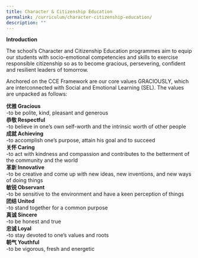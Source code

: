 ```yaml
---
title: Character & Citizenship Education
permalink: /curriculum/character-citizenship-education/
description: ""
---
```

**Introduction**

The school’s Character and Citizenship Education programmes aim to equip our students with socio-emotional competencies and skills to exercise responsible citizenship so as to become gracious, persevering, confident and resilient leaders of tomorrow.

Anchored on the CCE Framework are our core values GRACIOUSLY, which are interconnected with Social and Emotional Learning (SEL). The values are unpacked as follows:

**优雅 Gracious**  
\-to be polite, kind, pleasant and generous  
**恭敬 Respectful**  
\-to believe in one’s own self-worth and the intrinsic worth of other people  
**成就 Achieving**  
\-to accomplish one’s purpose, attain his goal and to succeed  
**关怀 Caring**  
\-to act with kindness and compassion and contributes to the betterment of the community and the world  
**革新 Innovative**  
\-to be creative and come up with new ideas, new inventions, and new ways of doing things  
**敏锐 Observant**  
\-to be sensitive to the environment and have a keen perception of things  
**团结 United**  
\-to stand together for a common purpose  
**真诚 Sincere**  
\-to be honest and true  
**忠诚 Loyal**  
\-to stay devoted to one’s values and roots  
**朝气 Youthful**  
\-to be vigorous, fresh and energetic
